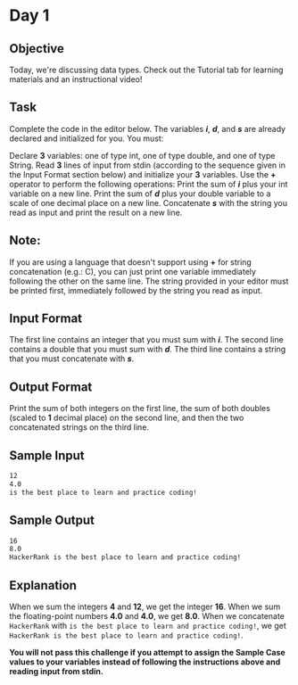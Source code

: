 # Day 1

## Objective 

Today, we're discussing data types. Check out the Tutorial tab for learning materials and an instructional video!

## Task 

Complete the code in the editor below. The variables **_i_**, **_d_**, and **_s_** are already declared and initialized for you. You must:

Declare **3** variables: one of type int, one of type double, and one of type String.
Read **3** lines of input from stdin (according to the sequence given in the Input Format section below) and initialize your **3** variables.
Use the **+** operator to perform the following operations: 
Print the sum of **_i_** plus your int variable on a new line.
Print the sum of **_d_** plus your double variable to a scale of one decimal place on a new line.
Concatenate **_s_** with the string you read as input and print the result on a new line.

## Note: 
If you are using a language that doesn't support using **+** for string concatenation (e.g.: C), you can just print one variable immediately following the other on the same line. The string provided in your editor must be printed first, immediately followed by the string you read as input.

## Input Format

The first line contains an integer that you must sum with **_i_**. 
The second line contains a double that you must sum with **_d_**. 
The third line contains a string that you must concatenate with **_s_**.

## Output Format

Print the sum of both integers on the first line, the sum of both doubles (scaled to **1** decimal place) on the second line, and then the two concatenated strings on the third line.

## Sample Input

```bash
12
4.0
is the best place to learn and practice coding!
```

## Sample Output

```bash
16
8.0
HackerRank is the best place to learn and practice coding!
```

## Explanation

When we sum the integers **4** and **12**, we get the integer **16**. 
When we sum the floating-point numbers **4.0** and **4.0**, we get **8.0**. 
When we concatenate ```HackerRank``` with ```is the best place to learn and practice coding!```, we get ```HackerRank is the best place to learn and practice coding!```.

**You will not pass this challenge if you attempt to assign the Sample Case values to your variables instead of following the instructions above and reading input from stdin.**